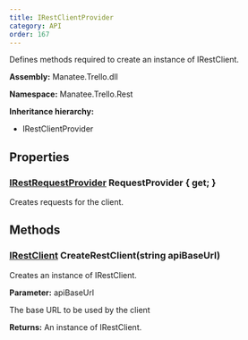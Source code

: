 ```yaml
---
title: IRestClientProvider
category: API
order: 167
---
```


Defines methods required to create an instance of IRestClient.

**Assembly:** Manatee.Trello.dll

**Namespace:** Manatee.Trello.Rest

**Inheritance hierarchy:**

- IRestClientProvider

## Properties

### [IRestRequestProvider](../IRestRequestProvider#irestrequestprovider) RequestProvider { get; }

Creates requests for the client.

## Methods

### [IRestClient](../IRestClient#irestclient) CreateRestClient(string apiBaseUrl)

Creates an instance of IRestClient.

**Parameter:** apiBaseUrl

The base URL to be used by the client

**Returns:** An instance of IRestClient.

